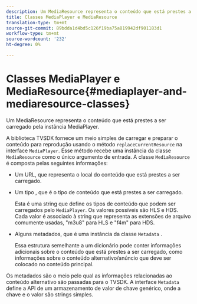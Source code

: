 ```yaml
---
description: Um MediaResource representa o conteúdo que está prestes a ser carregado pela instância MediaPlayer.
title: Classes MediaPlayer e MediaResource
translation-type: tm+mt
source-git-commit: 89bdda1d4bd5c126f19ba75a819942df901183d1
workflow-type: tm+mt
source-wordcount: '232'
ht-degree: 0%

---
```



# Classes MediaPlayer e MediaResource{#mediaplayer-and-mediaresource-classes}

Um MediaResource representa o conteúdo que está prestes a ser carregado pela instância MediaPlayer.

<!--<a id="section_B09A012C97454AF58CE2269B800D8027"></a>-->

A biblioteca TVSDK fornece um meio simples de carregar e preparar o conteúdo para reprodução usando o método `replaceCurrentResource` na interface `MediaPlayer`. Esse método recebe uma instância da classe `MediaResource` como o único argumento de entrada. A classe `MediaResource` é composta pelas seguintes informações:

* Um URL, que representa o local do conteúdo que está prestes a ser carregado.
* Um tipo , que é o tipo de conteúdo que está prestes a ser carregado.

   Esta é uma string que define os tipos de conteúdo que podem ser carregados pelo `MediaPlayer`. Os valores possíveis são HLS e HDS. Cada valor é associado à string que representa as extensões de arquivo comumente usadas, &quot;m3u8&quot; para HLS e &quot;f4m&quot; para HDS.
* Alguns metadados, que é uma instância da classe `Metadata` .

   Essa estrutura semelhante a um dicionário pode conter informações adicionais sobre o conteúdo que está prestes a ser carregado, como informações sobre o conteúdo alternativo/anúncio que deve ser colocado no conteúdo principal.

Os metadados são o meio pelo qual as informações relacionadas ao conteúdo alternativo são passadas para o TVSDK. A interface `Metadata` define a API de um armazenamento de valor de chave genérico, onde a chave e o valor são strings simples.
